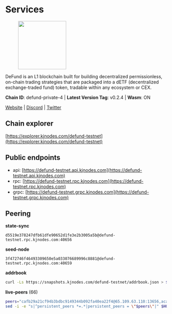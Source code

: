 # Services

<figure><img src="https://raw.githubusercontent.com/kj89/testnet_manuals/main/pingpub/logos/defund.png" width="150" alt=""><figcaption></figcaption></figure>

DeFund is an L1 blockchain built for building decentralized permissionless,  on-chain trading strategies that are packaged into a dETF (decentralized  exchange-traded fund) token, tradable within any ecosystem or CEX.

**Chain ID**: defund-private-4 | **Latest Version Tag**: v0.2.4 | **Wasm**: ON

[Website](https://www.defund.app) | [Discord](https://discord.gg/FV26pRPZ3P) | [Twitter](https://twitter.com/defund_finance)




## Chain explorer
[https://explorer.kjnodes.com/defund-testnet](https://explorer.kjnodes.com/defund-testnet)

## Public endpoints

* api: [https://defund-testnet.api.kjnodes.com](https://defund-testnet.api.kjnodes.com)
* rpc: [https://defund-testnet.rpc.kjnodes.com](https://defund-testnet.rpc.kjnodes.com)
* grpc: [https://defund-testnet.grpc.kjnodes.com](https://defund-testnet.grpc.kjnodes.com)

## Peering

**state-sync**

```text
d5519e378247dfb61dfe90652d1fe3e2b3005a5b@defund-testnet.rpc.kjnodes.com:40656
```

**seed-node**

```text
3f472746f46493309650e5a033076689996c8881@defund-testnet.rpc.kjnodes.com:40659
```

**addrbook**
```bash
curl -Ls https://snapshots.kjnodes.com/defund-testnet/addrbook.json > $HOME/.defund/config/addrbook.json
```

**live-peers** (66)
```bash
peers="cafb29a21cf94b3bdbc9149344b092fa40ea22f4@65.109.63.110:13656,acad4439671fef4e64e904587a81ee9c34e9505d@95.216.214.103:40656,5e7853ec4f74dba1d3ae721ff9f50926107efc38@65.108.6.45:60556,772eb457d152458c0c792a3afc38113203bdaa38@65.109.106.91:11656,e3c348467a8c88c0f65e2ca8a71875d2a384b8b4@185.16.39.19:60656,38c2e79f4d9043aac5fd699d3bd5b8c3bdab0ab2@154.12.241.185:26656,cb42f0a3801194235e95608390db24c54993ab19@5.199.133.118:40656,d151b7fbbc18942c8da1630ad993052598034d1b@167.86.115.153:40656,d941341fa0f985d853f0e044d075234776cf1df6@77.232.37.54:26656,a56c51d7a130f33ffa2965a60bee938e7a60c01f@142.132.158.4:10656,1684f8e7312d55c6bb814b0966dbb0d70f53586d@148.251.91.77:21656,d5519e378247dfb61dfe90652d1fe3e2b3005a5b@65.109.68.190:40656,692610e4e05fb6e7863c6510d47e849ccf4ee8af@155.133.22.126:26656,1b1104d787754127fbfb6394a34405223583b88c@65.109.93.152:32656,6bb4f833ad40aeddc065b6778014545c2c95b60e@173.249.47.231:27656,dfc41414888ea63bddf5c8b897b3160b84c445ac@65.109.163.63:40656,12339866b54981ecf4f9f737535d44a9fcd8033e@159.69.152.235:26656,3d0e0ae61dbadb2f2ab1198581d9b8b6d92b43e7@194.146.13.180:26656,c2977e5d8d822e75c8916867b5c713e6b3841705@65.109.225.137:40656,1b02a32b696bc290ad32573f4a4e37bb8758d8f9@188.34.154.116:26656,e0051024da03786ee8008f2ca310bb3ea05edab1@167.86.102.206:26656,278602404e78c23f5aff7a04802179ad7ffaa676@18.234.102.132:26656,c90248aafb4e1bbb8e65c9857927f299fc01ae9e@84.46.242.67:26656,60cbe74b075e69c65e55e3b24dbd2f27710c1c99@70.34.222.241:40656,2d23c2cc0bab50f7c27663ab83afd1556e009133@155.133.22.137:26656,514d7a0dc5c5ab4df2269e106f02554763a0cd69@185.209.31.9:40656,b1ef87022478f3c8d810520d2026bd9da556533e@88.198.52.89:18656,5dfbe2428670d4acc030f15502c50feaf336728f@154.53.63.157:26656,678c9f30f06c99fb3ed5023b4b3f55de063bc2b1@217.76.62.73:26656,9f039839a6bbd180ab9e49dec77500d3c3b42c10@194.163.147.222:26656,4598cef0683d229c628702180959721eba8c598b@142.132.253.112:18656,4c9216ad46e34e8134751c5d389220e99e651300@194.146.13.252:26656,bb976ad340709857feae4daa3f4f95a7cf4e5ade@85.239.233.104:26656,48fe32b3f93472a26854ee6fef69447f62a265ed@199.175.98.109:26656,9caa4ac64062fa1178a9db93d24209841bbd30ba@199.175.98.110:26656,2b8a63defdcde856b7c4febac9658ad2ef26befb@65.108.9.230:18656,a240dbc941bdf485d46191a4db4ce2d0fe69cc1f@164.68.127.182:26656,e2558f39b4b18b2dc9425221383877d09e2fbeb7@209.126.1.248:26656,5ba975533e25b25e84df48bc6aeeed108f78aba4@209.126.2.211:26656,964998af00bfe35710f7da70a007e9b7627bec5d@164.68.98.191:26656,78f6683344058d2ee9fe0984b754f76bbed75621@65.109.116.110:26656,fa94522ec824f2dc1a3a172400b6370667e7b546@158.247.232.165:40656,d3334ae0a1608e3418ba09a1f7a079163960a46f@38.242.235.216:26656,6d17e0f49bc1856c732f1d439647720ba127aab8@84.46.247.5:26656,1c4d96b6529211d2efcf4ea2e274eaff48da4ed0@65.109.70.4:40656,6c98c88fb7758b8ce1c45f8e581b1fe456269439@164.68.98.110:26656,955d9b23f6ddb8888ffd98602dcd579bf31a9bf7@212.90.120.42:40656,a640c8725c97ef4491037c0494442ed8e3fd7024@194.146.13.189:26656,f9adfbf4e598dae91c3b8ae0f5ebb48107e817a6@89.163.155.172:26656,2dbf17b447b86f551460a9b131550e9c1aedabfe@89.22.231.244:26656,d489680927b14fc0382f637156375a351f59295b@95.111.237.228:26656,475831e66548184ac8402e3dd3c9d39bd08b5c68@38.242.139.98:26656,a82e76d4c9e2f3caf5c9b28a7ce48be7374f122d@161.35.90.88:26656,28f14b89d10992cff60cbe98d4cd1cf84b1d2c60@88.99.214.188:26656,f8093378e2e5e8fc313f9285e96e70a11e4b58d5@141.94.73.39:45656,7e936b2c89d1d1a757d262bc64f981ed48fb50ec@65.21.3.229:26656,bf05df3550272f56495e9d4cf2637dd6554e36a6@38.242.139.242:26656,2687b608599ef656f343a790f21fb3fb9292668e@194.146.13.187:26656,4fbe902fb542fc2cec818bc76b3857f2af251b52@84.46.242.68:26656,293cf1622c7f95e8654b99d1ba1fa784f11f5fd7@65.109.26.21:13656,e5178dc8675b4727af538a7a58d74090366af8fa@161.97.164.23:26656,6b1d0569f71f28447574928adb7dd451656bc39f@144.91.99.234:26656,6ce9606ee3d1c98ead541355854a547befdaaabd@161.97.83.192:26656,9e68be621ba662d32c539ddca84f4c3af7f5ff8d@135.181.43.174:40656,72707c0152742ffdb2aa9f154799f476817c8cce@45.14.194.173:26656,13e5fb91e66d4ff918f466c20e5b82b58396a88a@5.9.122.49:13656"
sed -i -e "s|^persistent_peers *=.*|persistent_peers = \"$peers\"|" $HOME/.defund/config/config.toml
```
